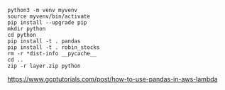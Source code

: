 

```
python3 -m venv myvenv
source myvenv/bin/activate
pip install --upgrade pip
mkdir python
cd python
pip install -t . pandas
pip install -t . robin_stocks
rm -r *dist-info __pycache__
cd ..
zip -r layer.zip python
```






https://www.gcptutorials.com/post/how-to-use-pandas-in-aws-lambda
